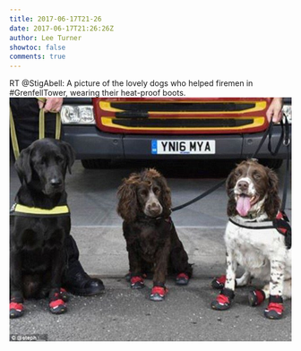 ```yaml
---
title: 2017-06-17T21-26
date: 2017-06-17T21:26:26Z
author: Lee Turner
showtoc: false
comments: true
---
```


RT @StigAbell: A picture of the lovely dogs who helped firemen in #GrenfellTower, wearing their heat-proof boots. ![](/img/x//876189316380323840-DCiRbDCW0AA7Dzl.jpg)

